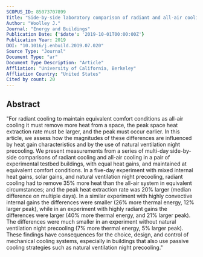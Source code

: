 ```yaml
---
SCOPUS_ID: 85073707899
Title: "Side-by-side laboratory comparison of radiant and all-air cooling: How natural ventilation cooling and heat gain characteristics impact space heat extraction rates and daily thermal energy use"
Author: "Woolley J."
Journal: "Energy and Buildings"
Publication Date: {'$date': '2019-10-01T00:00:00Z'}
Publication Year: 2019
DOI: "10.1016/j.enbuild.2019.07.020"
Source Type: "Journal"
Document Type: "ar"
Document Type Description: "Article"
Affliation: "University of California, Berkeley"
Affliation Country: "United States"
Cited by count: 20
---
```


## Abstract
"For radiant cooling to maintain equivalent comfort conditions as all-air cooling it must remove more heat from a space, the peak space heat extraction rate must be larger, and the peak must occur earlier. In this article, we assess how the magnitudes of these differences are influenced by heat gain characteristics and by the use of natural ventilation night precooling. We present measurements from a series of multi-day side-by-side comparisons of radiant cooling and all-air cooling in a pair of experimental testbed buildings, with equal heat gains, and maintained at equivalent comfort conditions. In a five-day experiment with mixed internal heat gains, solar gains, and natural ventilation night precooling, radiant cooling had to remove 35% more heat than the all-air system in equivalent circumstances; and the peak heat extraction rate was 20% larger (median difference on multiple days). In a similar experiment with highly convective internal gains the differences were smaller (26% more thermal energy, 12% larger peak), while in an experiment with highly radiant gains the differences were larger (40% more thermal energy, and 21% larger peak). The differences were much smaller in an experiment without natural ventilation night precooling (7% more thermal energy, 5% larger peak). These findings have consequences for the choice, design, and control of mechanical cooling systems, especially in buildings that also use passive cooling strategies such as natural ventilation night precooling."
